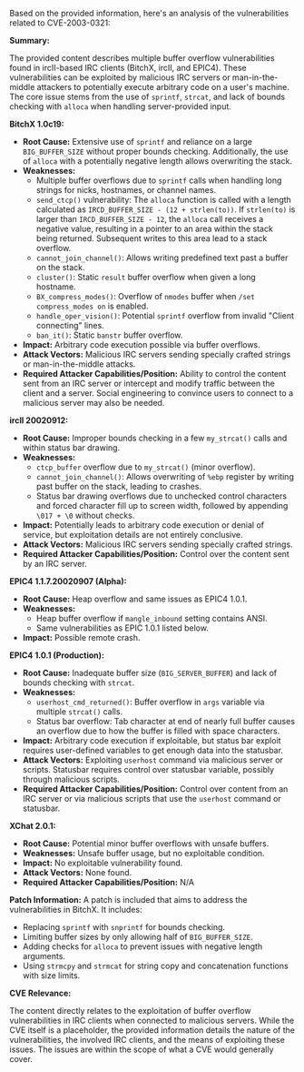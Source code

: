 Based on the provided information, here's an analysis of the vulnerabilities related to CVE-2003-0321:

**Summary:**

The provided content describes multiple buffer overflow vulnerabilities found in ircII-based IRC clients (BitchX, ircII, and EPIC4). These vulnerabilities can be exploited by malicious IRC servers or man-in-the-middle attackers to potentially execute arbitrary code on a user's machine.  The core issue stems from the use of `sprintf`, `strcat`, and lack of bounds checking with `alloca` when handling server-provided input.

**BitchX 1.0c19:**

*   **Root Cause:**  Extensive use of `sprintf` and reliance on a large `BIG_BUFFER_SIZE` without proper bounds checking. Additionally, the use of `alloca` with a potentially negative length allows overwriting the stack.
*   **Weaknesses:**
    *   Multiple buffer overflows due to `sprintf` calls when handling long strings for nicks, hostnames, or channel names.
    *   `send_ctcp()` vulnerability: The `alloca` function is called with a length calculated as `IRCD_BUFFER_SIZE - (12 + strlen(to))`.  If `strlen(to)` is larger than `IRCD_BUFFER_SIZE - 12`, the `alloca` call receives a negative value, resulting in a pointer to an area within the stack being returned. Subsequent writes to this area lead to a stack overflow.
    *   `cannot_join_channel()`: Allows writing predefined text past a buffer on the stack.
    *   `cluster()`: Static `result` buffer overflow when given a long hostname.
    *   `BX_compress_modes()`: Overflow of `nmodes` buffer when `/set compress_modes on` is enabled.
    *   `handle_oper_vision()`: Potential `sprintf` overflow from invalid "Client connecting" lines.
    *   `ban_it()`: Static `banstr` buffer overflow.
*  **Impact:** Arbitrary code execution possible via buffer overflows.
*   **Attack Vectors:** Malicious IRC servers sending specially crafted strings or man-in-the-middle attacks.
*  **Required Attacker Capabilities/Position:**  Ability to control the content sent from an IRC server or intercept and modify traffic between the client and a server. Social engineering to convince users to connect to a malicious server may also be needed.

**ircII 20020912:**

*   **Root Cause:**  Improper bounds checking in a few `my_strcat()` calls and within status bar drawing.
*   **Weaknesses:**
    *   `ctcp_buffer` overflow due to `my_strcat()` (minor overflow).
    *   `cannot_join_channel()`:  Allows overwriting of `%ebp` register by writing past buffer on the stack, leading to crashes.
    *   Status bar drawing overflows due to unchecked control characters and forced character fill up to screen width, followed by appending `\017 + \0` without checks.
*  **Impact:**  Potentially leads to arbitrary code execution or denial of service, but exploitation details are not entirely conclusive.
*  **Attack Vectors:** Malicious IRC servers sending specially crafted strings.
*   **Required Attacker Capabilities/Position:**  Control over the content sent by an IRC server.

**EPIC4 1.1.7.20020907 (Alpha):**

*   **Root Cause:** Heap overflow and same issues as EPIC4 1.0.1.
*   **Weaknesses:**
    *  Heap buffer overflow if `mangle_inbound` setting contains ANSI.
    *   Same vulnerabilities as EPIC 1.0.1 listed below.
*  **Impact:** Possible remote crash.

**EPIC4 1.0.1 (Production):**

*   **Root Cause:** Inadequate buffer size (`BIG_SERVER_BUFFER`) and lack of bounds checking with `strcat`.
*   **Weaknesses:**
    *   `userhost_cmd_returned()`: Buffer overflow in `args` variable via multiple `strcat()` calls.
    *   Status bar overflow: Tab character at end of nearly full buffer causes an overflow due to how the buffer is filled with space characters.
*   **Impact:** Arbitrary code execution if exploitable, but status bar exploit requires user-defined variables to get enough data into the statusbar.
*   **Attack Vectors:** Exploiting `userhost` command via malicious server or scripts. Statusbar requires control over statusbar variable, possibly through malicious scripts.
*   **Required Attacker Capabilities/Position:** Control over content from an IRC server or via malicious scripts that use the `userhost` command or statusbar.

**XChat 2.0.1:**

*   **Root Cause:** Potential minor buffer overflows with unsafe buffers.
*   **Weaknesses:** Unsafe buffer usage, but no exploitable condition.
*   **Impact:** No exploitable vulnerability found.
*   **Attack Vectors:** None found.
*   **Required Attacker Capabilities/Position:** N/A

**Patch Information:**
A patch is included that aims to address the vulnerabilities in BitchX. It includes:
*   Replacing `sprintf` with `snprintf` for bounds checking.
*   Limiting buffer sizes by only allowing half of `BIG_BUFFER_SIZE`.
*   Adding checks for `alloca` to prevent issues with negative length arguments.
*   Using `strmcpy` and `strmcat` for string copy and concatenation functions with size limits.

**CVE Relevance:**

The content directly relates to the exploitation of buffer overflow vulnerabilities in IRC clients when connected to malicious servers.  While the CVE itself is a placeholder, the provided information details the nature of the vulnerabilities, the involved IRC clients, and the means of exploiting these issues. The issues are within the scope of what a CVE would generally cover.